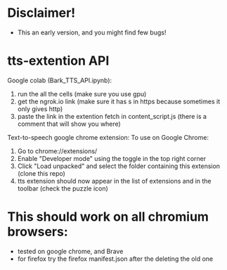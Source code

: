 # Disclaimer! 
- This an early version, and you might find few bugs!

# tts-extention API
Google colab (Bark_TTS_API.ipynb):
1. run the all the cells (make sure you use gpu)
2. get the ngrok.io link (make sure it has s in https because sometimes it only gives http)
3. paste the link in the extention fetch in content_script.js (there is a comment that will show you where)

Text-to-speech google chrome extension: 
To use on Google Chrome:
1. Go to chrome://extensions/
2. Enable "Developer mode" using the toggle in the top right corner
3. Click "Load unpacked" and select the folder containing this extension (clone this repo) 
4. tts extension should now appear in the list of extensions and in the toolbar (check the puzzle icon)

# This should work on all chromium browsers:
- tested on google chrome, and Brave 
- for firefox try the firefox manifest.json after the deleting the old one
